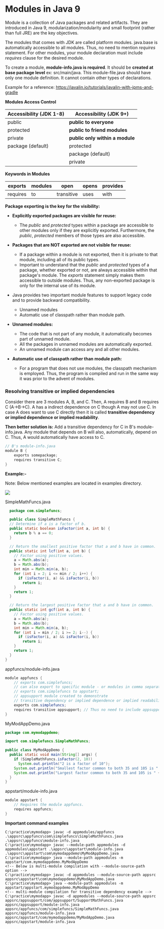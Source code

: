 <div text-align="justify;">

# Modules in Java 9

Module is a collection of Java packages and related artifacts. They are introduced in Java 9, modularization/modularity and small footprint (rather than full JRE) are the key objectives. 

The modules that comes with JDK are called platform modules. java.base is automatically accessible to all modules. Thus, no need to mention _requires_ statement. For other modules, your module declaration must
include _requires_ clause for the desired module.

To create a module, **module-info.java is required**. It should be **created at base package level** ex: src/main/java. This module-file.java should have only one module definition. It cannot contain other types of declarations.

Example for a reference: https://javalin.io/tutorials/javalin-with-jpms-and-gradle


**Modules Access Control**

| **Accessibility (JDK 1-8)** | **Accessibility (JDK 9+)**      |
|-----------------------------|---------------------------------|
| public                      | **public to everyone**          |
| protected                   | **public to friend modules**    |
| private                     | **public only within a module** |
| package (default)           | protected                       |
|                             | package (default)               |
|                             | private                         |


**Keywords in Modules**

| exports  | modules | open       | opens | provides |
|----------|---------|------------|-------|----------|
| requires | to      | transitive | uses  | with     |



**Package exporting is the key for the visibility:**

- **Explicitly exported packages are visible for reuse:**
  - The _public_ and _protected_ types within a package are accessible to other modules only if they are explicitly exported. Furthermore, the _public_, _protected_ members of those types are also accessible.

- **Packages that are NOT exported are not visible for reuse:** 
  - If a package within a module is not exported, then it is private to that module, including all of its public types.
  - Important to understand that the _public_ and _protected_ types of a package, whether exported or not, are always accessible within that package's module. The _exports_ statement simply makes them accessible to outside
    modules. Thus, any non-exported package is only for the internal use of its module.

- Java provides two important module features to support legacy code and to provide backward compatibility.
  - Unnamed modules
  - Automatic use of classpath rather than module path.

- **Unnamed modules:**
  - The code that is not part of any module, it automatically becomes part of unnamed module. 
  - All the packages in unnamed modules are automatically exported.
  - An unnamed module can access any and all other modules.

- **Automatic use of classpath rather than module path:**
  - For a program that does not use modules, the classpath mechanism is employed. Thus, the program is compiled and run in the same way it was prior to the advent of modules.


### **Resolving transitive or implied dependencies**

Consider there are 3 modules A, B, and C. Then, A requires B and B requires C (A->B->C). A has a indirect dependence on C though A may not use C. In case A does want to use C directly then it is called **transitive dependency or implied dependence or implied readability**. 

**Then better solution is:** 
Add a transitive dependency for C in B's module-info.java. Any module that depends on B will also, automatically, depend on C. Thus, A would automatically have access to C.

```java
// B's module-info.java
module B {
    exports somepackage;
    requires transitive C; 
}
```

**Example:-**

Note: Below mentioned examples are located in examples directory.

![](C:\practice\java9-modules\example.PNG)

SimpleMathFuncs.java
```java
  package com.simplefuncs;

  public class SimpleMathFuncs {
  // Determine if a is a factor of b.
  public static boolean isFactor(int a, int b) {
    return b % a == 0;
  }

  // Return the smallest positive factor that a and b have in common.
  public static int lcf(int a, int b) {
    // Factor using positive values.
    a = Math.abs(a);
    b = Math.abs(b);
    int min = Math.min(a, b);
    for (int i = 2; i <= min / 2; i++) {
      if (isFactor(i, a) && isFactor(i, b))
        return i;
    }
    return 1;
  }

  // Return the largest positive factor that a and b have in common.
  public static int gcf(int a, int b) {
    // Factor using positive values.
    a = Math.abs(a);
    b = Math.abs(b);
    int min = Math.min(a, b);
    for (int i = min / 2; i >= 2; i--) {
      if (isFactor(i, a) && isFactor(i, b))
        return i;
    }
    return 1;
  }
}
```

appfuncs/module-info.java

```java
module appfuncs {
    // exports com.simplefuncs;
    // can also export to specific module - or modules in comma separated list
    // exports com.simplefuncs to appstart; 
    // appsupport module created to demonstrate 
    // transitive dependency or implied dependence or implied readability
    exports com.simplefuncs;
    requires transitive appsupport; // Thus no need to include appsupport in appstart module-info.java
}
```

MyModAppDemo.java
```java
package com.mymodappdemo;

import com.simplefuncs.SimpleMathFuncs;

public class MyModAppDemo {
  public static void main(String[] args) {
    if (SimpleMathFuncs.isFactor(2, 10))
      System.out.println("2 is a factor of 10");
    System.out.println("Smallest factor common to both 35 and 105 is " + SimpleMathFuncs.lcf(35, 105));
    System.out.println("Largest factor common to both 35 and 105 is " + SimpleMathFuncs.gcf(35, 105));
  }
}
```

appstart/module-info.java
```java
module appstart {
    // Requires the module appfuncs.
    requires appfuncs;
}
```

**Important command examples**

```
C:\practice\mymodapp> javac -d appmodules/appfuncs .\appsrc\appfuncs\com\simplefuncs\SimpleMathFuncs.java .\appsrc\appfuncs\module-info.java
C:\practice\mymodapp> javac --module-path appmodules -d appmodules\appstart .\appsrc\appstart\module-info.java .\appsrc\appstart\com\mymodappdemo\MyModAppDemo.java
C:\practice\mymodapp> java --module-path appmodules -m appstart/com.mymodappdemo.MyModAppDemo
<!-- Below is multi-module compilation with --module-source-path option -->
C:\practice\mymodapp> javac -d appmodules --module-source-path appsrc appsrc\appstart\com\mymodappdemo\MyModAppDemo.java
C:\practice\mymodapp> java --module-path appmodules -m appstart/appstart.mymodappdemo.MyModAppDemo
<!-- multi-module compilation for transitive dependency example -->
C:\practice\mymodapp> javac -d appmodules --module-source-path appsrc appsrc/appsupport/com/appsupport/SupportMathFuncs.java appsrc/appsupport/module-info.java appsrc/appfuncs/com/simplefuncs/SimpleMathFuncs.java appsrc/appfuncs/module-info.java appsrc/appstart/com/mymodappdemo/MyModAppDemo.java appsrc/appstart/module-info.java

```
</div>
